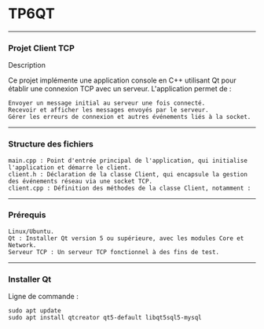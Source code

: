 # TP6QT

---
### Projet Client TCP
Description

Ce projet implémente une application console en C++ utilisant Qt pour établir une connexion TCP avec un serveur. L'application permet de :

    Envoyer un message initial au serveur une fois connecté.
    Recevoir et afficher les messages envoyés par le serveur.
    Gérer les erreurs de connexion et autres événements liés à la socket.
---
### Structure des fichiers

    main.cpp : Point d'entrée principal de l'application, qui initialise l'application et démarre le client.
    client.h : Déclaration de la classe Client, qui encapsule la gestion des événements réseau via une socket TCP.
    client.cpp : Définition des méthodes de la classe Client, notamment :
---
### Prérequis

    Linux/Ubuntu.
    Qt : Installer Qt version 5 ou supérieure, avec les modules Core et Network.
    Serveur TCP : Un serveur TCP fonctionnel à des fins de test.
---
### Installer Qt

Ligne de commande : 
```
sudo apt update
sudo apt install qtcreator qt5-default libqt5sql5-mysql
```
